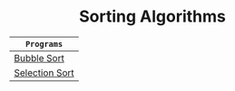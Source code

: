 <h1 align="center">Sorting Algorithms</h1>

<div align="center">

| **`Programs`** |
| ---------- |
| [Bubble Sort](https://github.com/devrath/studious-ds-adventure/tree/main/collection/SortingAlgorithms/BubbleSort) |
| [Selection Sort](https://github.com/devrath/studious-ds-adventure/tree/main/collection/SortingAlgorithms/SelectionSort) |

</div>

